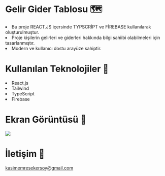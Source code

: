 # Gelir Gider Tablosu 🗺️

<li>Bu proje REACT.JS içersinde TYPSCRİPT ve FİREBASE kullanılarak oluşturulmuştur.</li>
<li>Proje kişilerin gelirleri ve giderleri hakkında bilgi sahiibi olabilmeleri için tasarlanmıştır.</li>
<li>Modern ve kullanıcı dostu arayüze sahiptir.</li>

# Kullanılan Teknolojiler 🎨

<li>React.js</li>
<li>Tailwind</li>
<li>TypeScript</li>
<li>Firebase</li>

# Ekran Görüntüsü 🎥
<img src="#">      

# İletişim 📩
kasimemresekersoy@gmail.com

